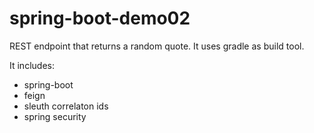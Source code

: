 # spring-boot-demo02
REST endpoint that returns a random quote.
It uses gradle as build tool.

It includes:
- spring-boot
- feign
- sleuth correlaton ids
- spring security

